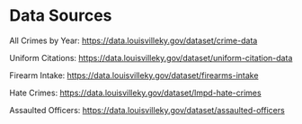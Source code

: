 Data Sources
============

All Crimes by Year: <https://data.louisvilleky.gov/dataset/crime-data>

Uniform Citations: <https://data.louisvilleky.gov/dataset/uniform-citation-data>

Firearm Intake: <https://data.louisvilleky.gov/dataset/firearms-intake>

Hate Crimes: <https://data.louisvilleky.gov/dataset/lmpd-hate-crimes>

Assaulted Officers: <https://data.louisvilleky.gov/dataset/assaulted-officers>
